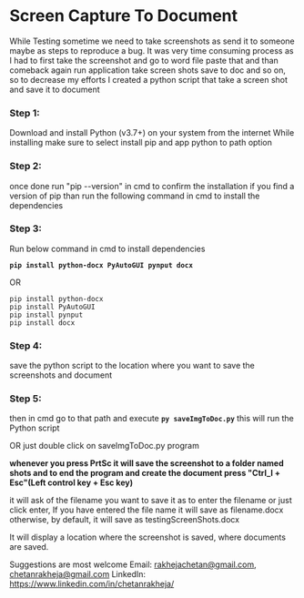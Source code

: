 # Screen Capture To Document
While Testing sometime we need to take screenshots as send it to someone maybe as steps to reproduce a bug. It was very time consuming process as I had to first take the screenshot and go to word file paste that and than comeback again run application take screen shots save to doc and so on, so to decrease my efforts I created a python script that take a screen shot and save it to document


### Step 1: 
Download and install Python (v3.7+) on your system from the internet 
While installing make sure to select install pip and app python to path option

### Step 2:
once done run "pip --version" in cmd to confirm the installation
if you find a version of pip than run the following command in cmd to install the dependencies

### Step 3:
Run below command in cmd to install dependencies

**`pip install python-docx PyAutoGUI pynput docx`**

OR
```
pip install python-docx
pip install PyAutoGUI
pip install pynput
pip install docx
```
### Step 4:
save the python script to the location where you want to save the screenshots and document

### Step 5:
then in cmd go to that path and execute
**`py saveImgToDoc.py`**
this will run the Python script

OR just double click on saveImgToDoc.py program


**whenever you press PrtSc it will save the screenshot to a folder named shots
and to end the program and create the document press "Ctrl_l + Esc"(Left control key + Esc key)**

it will ask of the filename you want to save it as to enter the filename or just click enter, If you have entered the file name it will save as filename.docx otherwise, by default, it will save as testingScreenShots.docx

It will display a location where the screenshot is saved, where documents are saved.

Suggestions are most welcome
Email: rakhejachetan@gmail.com, chetanrakheja@gmail.com
LinkedIn: https://www.linkedin.com/in/chetanrakheja/
